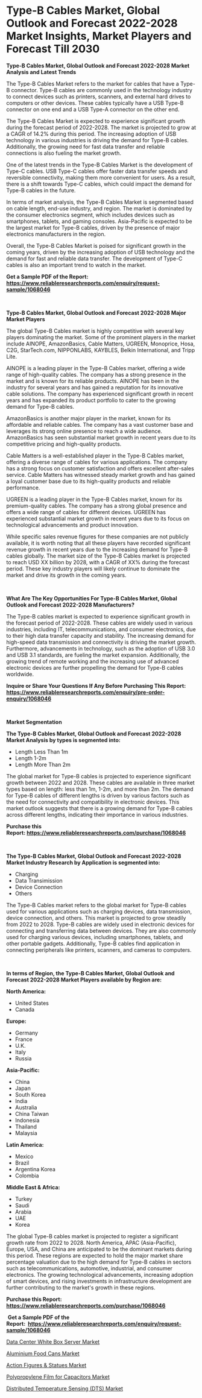 <p><h1>Type-B Cables Market, Global Outlook and Forecast 2022-2028 Market Insights, Market Players and Forecast Till 2030</h1></p><p><strong>Type-B Cables Market, Global Outlook and Forecast 2022-2028 Market Analysis and Latest Trends</strong></p>
<p><p>The Type-B Cables Market refers to the market for cables that have a Type-B connector. Type-B cables are commonly used in the technology industry to connect devices such as printers, scanners, and external hard drives to computers or other devices. These cables typically have a USB Type-B connector on one end and a USB Type-A connector on the other end.</p><p>The Type-B Cables Market is expected to experience significant growth during the forecast period of 2022-2028. The market is projected to grow at a CAGR of 14.2% during this period. The increasing adoption of USB technology in various industries is driving the demand for Type-B cables. Additionally, the growing need for fast data transfer and reliable connections is also fueling the market growth.</p><p>One of the latest trends in the Type-B Cables Market is the development of Type-C cables. USB Type-C cables offer faster data transfer speeds and reversible connectivity, making them more convenient for users. As a result, there is a shift towards Type-C cables, which could impact the demand for Type-B cables in the future.</p><p>In terms of market analysis, the Type-B Cables Market is segmented based on cable length, end-use industry, and region. The market is dominated by the consumer electronics segment, which includes devices such as smartphones, tablets, and gaming consoles. Asia-Pacific is expected to be the largest market for Type-B cables, driven by the presence of major electronics manufacturers in the region.</p><p>Overall, the Type-B Cables Market is poised for significant growth in the coming years, driven by the increasing adoption of USB technology and the demand for fast and reliable data transfer. The development of Type-C cables is also an important trend to watch in the market.</p></p>
<p><strong>Get a Sample PDF of the Report:&nbsp; <a href="https://www.reliableresearchreports.com/enquiry/request-sample/1068046">https://www.reliableresearchreports.com/enquiry/request-sample/1068046</a></strong></p>
<p>&nbsp;</p>
<p><strong>Type-B Cables Market, Global Outlook and Forecast 2022-2028 Major Market Players</strong></p>
<p><p>The global Type-B Cables market is highly competitive with several key players dominating the market. Some of the prominent players in the market include AINOPE, AmazonBasics, Cable Matters, UGREEN, Monoprice, Hosa, C2G, StarTech.com, NIPPONLABS, KAYBLES, Belkin International, and Tripp Lite.</p><p>AINOPE is a leading player in the Type-B Cables market, offering a wide range of high-quality cables. The company has a strong presence in the market and is known for its reliable products. AINOPE has been in the industry for several years and has gained a reputation for its innovative cable solutions. The company has experienced significant growth in recent years and has expanded its product portfolio to cater to the growing demand for Type-B cables. </p><p>AmazonBasics is another major player in the market, known for its affordable and reliable cables. The company has a vast customer base and leverages its strong online presence to reach a wide audience. AmazonBasics has seen substantial market growth in recent years due to its competitive pricing and high-quality products.</p><p>Cable Matters is a well-established player in the Type-B Cables market, offering a diverse range of cables for various applications. The company has a strong focus on customer satisfaction and offers excellent after-sales service. Cable Matters has witnessed steady market growth and has gained a loyal customer base due to its high-quality products and reliable performance.</p><p>UGREEN is a leading player in the Type-B Cables market, known for its premium-quality cables. The company has a strong global presence and offers a wide range of cables for different devices. UGREEN has experienced substantial market growth in recent years due to its focus on technological advancements and product innovation.</p><p>While specific sales revenue figures for these companies are not publicly available, it is worth noting that all these players have recorded significant revenue growth in recent years due to the increasing demand for Type-B cables globally. The market size of the Type-B Cables market is projected to reach USD XX billion by 2028, with a CAGR of XX% during the forecast period. These key industry players will likely continue to dominate the market and drive its growth in the coming years.</p></p>
<p>&nbsp;</p>
<p><strong>What Are The Key Opportunities For Type-B Cables Market, Global Outlook and Forecast 2022-2028 Manufacturers?</strong></p>
<p><p>The Type-B cables market is expected to experience significant growth in the forecast period of 2022-2028. These cables are widely used in various industries, including IT, telecommunications, and consumer electronics, due to their high data transfer capacity and stability. The increasing demand for high-speed data transmission and connectivity is driving the market growth. Furthermore, advancements in technology, such as the adoption of USB 3.0 and USB 3.1 standards, are fueling the market expansion. Additionally, the growing trend of remote working and the increasing use of advanced electronic devices are further propelling the demand for Type-B cables worldwide.</p></p>
<p><strong>Inquire or Share Your Questions If Any Before Purchasing This Report: <a href="https://www.reliableresearchreports.com/enquiry/pre-order-enquiry/1068046">https://www.reliableresearchreports.com/enquiry/pre-order-enquiry/1068046</a></strong></p>
<p>&nbsp;</p>
<p><strong>Market Segmentation</strong></p>
<p><strong>The Type-B Cables Market, Global Outlook and Forecast 2022-2028 Market Analysis by types is segmented into:</strong></p>
<p><ul><li>Length Less Than 1m</li><li>Length 1-2m</li><li>Length More Than 2m</li></ul></p>
<p><p>The global market for Type-B cables is projected to experience significant growth between 2022 and 2028. These cables are available in three market types based on length: less than 1m, 1-2m, and more than 2m. The demand for Type-B cables of different lengths is driven by various factors such as the need for connectivity and compatibility in electronic devices. This market outlook suggests that there is a growing demand for Type-B cables across different lengths, indicating their importance in various industries.</p></p>
<p><strong>Purchase this Report:&nbsp;<a href="https://www.reliableresearchreports.com/purchase/1068046">https://www.reliableresearchreports.com/purchase/1068046</a></strong></p>
<p>&nbsp;</p>
<p><strong>The Type-B Cables Market, Global Outlook and Forecast 2022-2028 Market Industry Research by Application is segmented into:</strong></p>
<p><ul><li>Charging</li><li>Data Transimission</li><li>Device Connection</li><li>Others</li></ul></p>
<p><p>The Type-B Cables market refers to the global market for Type-B cables used for various applications such as charging devices, data transmission, device connection, and others. This market is projected to grow steadily from 2022 to 2028. Type-B cables are widely used in electronic devices for connecting and transferring data between devices. They are also commonly used for charging various devices, including smartphones, tablets, and other portable gadgets. Additionally, Type-B cables find application in connecting peripherals like printers, scanners, and cameras to computers.</p></p>
<p>&nbsp;</p>
<p><strong>In terms of Region, the Type-B Cables Market, Global Outlook and Forecast 2022-2028 Market Players available by Region are:</strong></p>
<p>
    <p> <strong> North America: </strong>
        <ul>
            <li>United States</li>
            <li>Canada</li>
        </ul>
        </p> 
    <p> <strong> Europe: </strong>
        <ul>
            <li>Germany</li>
            <li>France</li>
            <li>U.K.</li>
            <li>Italy</li>
            <li>Russia</li>
        </ul>
        </p> 
    <p> <strong> Asia-Pacific: </strong>
        <ul>
            <li>China</li>
            <li>Japan</li>
            <li>South Korea</li>
            <li>India</li>
            <li>Australia</li>
            <li>China Taiwan</li>
            <li>Indonesia</li>
            <li>Thailand</li>
            <li>Malaysia</li>
        </ul>
        </p> 
    <p> <strong> Latin America: </strong>
        <ul>
            <li>Mexico</li>
            <li>Brazil</li>
            <li>Argentina Korea</li>
            <li>Colombia</li>
        </ul>
        </p> 
    <p> <strong> Middle East & Africa: </strong>
        <ul>
            <li>Turkey</li>
            <li>Saudi</li>
            <li>Arabia</li>
            <li>UAE</li>
            <li>Korea</li>
        </ul>
    </p>
    </p>
<p><p>The global Type-B cables market is projected to register a significant growth rate from 2022 to 2028. North America, APAC (Asia-Pacific), Europe, USA, and China are anticipated to be the dominant markets during this period. These regions are expected to hold the major market share percentage valuation due to the high demand for Type-B cables in sectors such as telecommunications, automotive, industrial, and consumer electronics. The growing technological advancements, increasing adoption of smart devices, and rising investments in infrastructure development are further contributing to the market's growth in these regions.</p></p>
<p><strong>Purchase this Report: <a href="https://www.reliableresearchreports.com/purchase/1068046">https://www.reliableresearchreports.com/purchase/1068046</a></strong></p>
<p>&nbsp;<strong>Get a Sample PDF of the Report:&nbsp;&nbsp;<a href="https://www.reliableresearchreports.com/enquiry/request-sample/1068046">https://www.reliableresearchreports.com/enquiry/request-sample/1068046</a></strong></p>
<p><strong></strong></p>
<p><p><a href="https://www.reportprime.com/data-center-white-box-server-r7674">Data Center White Box Server Market</a></p><p><a href="https://medium.com/@dariodooley/aluminium-food-cans-market-size-growth-forecast-2023-2030-a910ea7feed6">Aluminium Food Cans Market</a></p><p><a href="https://medium.com/@ivaschinner/action-figures-amp-statues-market-size-growth-forecast-2023-2030-7d6c53a94104">Action Figures & Statues Market</a></p><p><a href="https://www.linkedin.com/pulse/decoding-polypropylene-film-capacitors-market-deep-dive-latest-w1bwe/">Polypropylene Film for Capacitors Market</a></p><p><a href="https://www.reportprime.com/distributed-temperature-sensing-dts-r7683">Distributed Temperature Sensing (DTS) Market</a></p></p>
